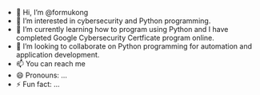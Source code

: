 - 👋 Hi, I’m @formukong
- 👀 I’m interested in cybersecurity and Python programming.
- 🌱 I’m currently learning how to program using Python and I have completed Google Cybersecurity Certficate program online.
- 💞️ I’m looking to collaborate on Python programming for automation and application development.
- 📫 You can reach me 
- 😄 Pronouns: ...
- ⚡ Fun fact: ...

<!---
formukong/formukong is a ✨ special ✨ repository because its `README.md` (this file) appears on your GitHub profile.
You can click the Preview link to take a look at your changes.
--->
